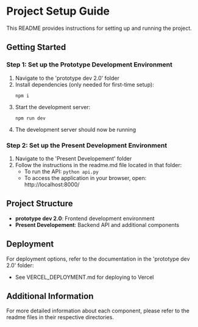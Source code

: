 # Project Setup Guide

This README provides instructions for setting up and running the project.

## Getting Started

### Step 1: Set up the Prototype Development Environment

1. Navigate to the 'prototype dev 2.0' folder
2. Install dependencies (only needed for first-time setup):
   ```
   npm i
   ```
3. Start the development server:
   ```
   npm run dev
   ```
4. The development server should now be running

### Step 2: Set up the Present Development Environment

1. Navigate to the 'Present Developement' folder
2. Follow the instructions in the readme.md file located in that folder:
   - To run the API: `python api.py`
   - To access the application in your browser, open: http://localhost:8000/

## Project Structure

- **prototype dev 2.0**: Frontend development environment
- **Present Developement**: Backend API and additional components

## Deployment

For deployment options, refer to the documentation in the 'prototype dev 2.0' folder:
- See VERCEL_DEPLOYMENT.md for deploying to Vercel

## Additional Information

For more detailed information about each component, please refer to the readme files in their respective directories.